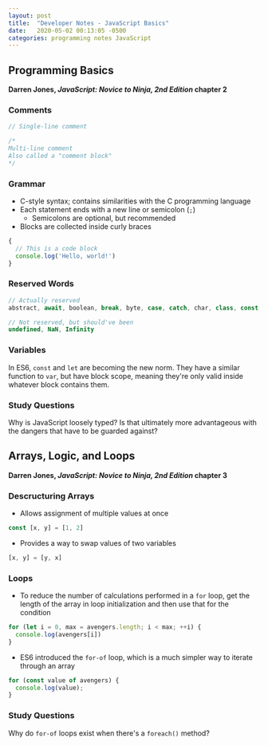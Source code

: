 ```yaml
---
layout: post
title:  "Developer Notes - JavaScript Basics"
date:   2020-05-02 00:13:05 -0500
categories: programming notes JavaScript
---
```


## Programming Basics
**Darren Jones, *JavaScript: Novice to Ninja, 2nd Edition* chapter 2**

### Comments

```javascript
// Single-line comment
```

```javascript
/*
Multi-line comment
Also called a "comment block"
*/
```

### Grammar

- C-style syntax; contains similarities with the C programming language
- Each statement ends with a new line or semicolon (`;`)
  - Semicolons are optional, but recommended
- Blocks are collected inside curly braces
```javascript
{
  // This is a code block
  console.log('Hello, world!')
}
```

### Reserved Words
```javascript
// Actually reserved
abstract, await, boolean, break, byte, case, catch, char, class, const, continue, debugger, default, delete, do, double, else, enum, export, extends, false, final, finally, float, for, function, goto, if, implements, import, in instanceof, int, interface, let, long, native, new, null, package, private, protected, public, return, short, static, super, switch, synchronized, this, throw, throws, transient, true, try, typeof, var, volatile, void, while, with, yield

// Not reserved, but should've been
undefined, NaN, Infinity
```

### Variables
In ES6, `const` and `let` are becoming the new norm. They have a similar function to `var`, but have block scope, meaning they're only valid inside whatever block contains them.

### Study Questions
Why is JavaScript loosely typed? Is that ultimately more advantageous with the dangers that have to be guarded against?


## Arrays, Logic, and Loops
**Darren Jones, *JavaScript: Novice to Ninja, 2nd Edition* chapter 3**

### Descructuring Arrays
- Allows assignment of multiple values at once
```javascript
const [x, y] = [1, 2]
```
- Provides a way to swap values of two variables
```javascript
[x, y] = [y, x]
```

### Loops
- To reduce the number of calculations performed in a `for` loop, get the length of the array in loop initialization and then use that for the condition
```javascript
for (let i = 0, max = avengers.length; i < max; ++i) {
  console.log(avengers[i])
}
```

- ES6 introduced the `for-of` loop, which is a much simpler way to iterate through an array
```javascript
for (const value of avengers) {
  console.log(value);
}
```

### Study Questions
Why do `for-of` loops exist when there's a `foreach()` method?